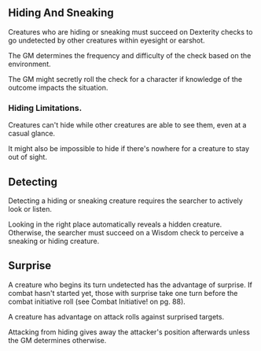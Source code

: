 ## Hiding And Sneaking

Creatures who are hiding or sneaking must succeed on Dexterity checks to go undetected by other creatures within eyesight or earshot.

The GM determines the frequency and difficulty of the check based on the environment.

The GM might secretly roll the check for a character if knowledge of the outcome impacts the situation.

### Hiding Limitations.
Creatures can't hide while other creatures are able to see them, even at a casual glance.

It might also be impossible to hide if there's nowhere for a creature to stay out of sight.

## Detecting
Detecting a hiding or sneaking creature requires the searcher to actively look or listen.

Looking in the right place automatically reveals a hidden creature. Otherwise, the searcher must succeed on a Wisdom check to perceive a sneaking or hiding creature.

## Surprise
A creature who begins its turn undetected has the advantage of surprise. If combat hasn't started yet, those with surprise take one turn before the combat initiative roll (see Combat Initiative! on pg. 88).

A creature has advantage on attack rolls against surprised targets.

Attacking from hiding gives away the attacker's position afterwards unless the GM determines otherwise.
